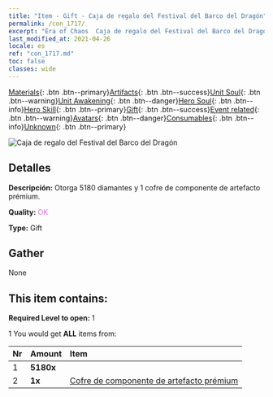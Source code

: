 ```yaml
---
title: "Item - Gift - Caja de regalo del Festival del Barco del Dragón"
permalink: /con_1717/
excerpt: "Era of Chaos  Caja de regalo del Festival del Barco del Dragón"
last_modified_at: 2021-04-26
locale: es
ref: "con_1717.md"
toc: false
classes: wide
---
```

 [Materials](/ItemsES/){: .btn .btn--primary}[Artifacts](/ItemsES/Artifacts/){: .btn .btn--success}[Unit Soul](/ItemsES/UnitSoul/){: .btn .btn--warning}[Unit Awakening](/ItemsES/UnitAwakening/){: .btn .btn--danger}[Hero Soul](/ItemsES/HeroSoul/){: .btn .btn--info}[Hero Skill](/ItemsES/HeroSkill/){: .btn .btn--primary}[Gift](/ItemsES/Gift/){: .btn .btn--success}[Event related](/ItemsES/Events/){: .btn .btn--warning}[Avatars](/ItemsES/Avatars/){: .btn .btn--danger}[Consumables](/ItemsES/Consumables/){: .btn .btn--info}[Unknown](/ItemsES/Unknown/){: .btn .btn--primary}

 ![Caja de regalo del Festival del Barco del Dragón](/images/t/i_907331.png)

## Detalles
 **Descripción:** Otorga 5180 diamantes y 1 cofre de componente de artefacto prémium.

 **Quality:** <span style="color: #DA70D6">OK</span>

 **Type:** Gift

## Gather

  None

## This item contains:

 **Required Level to open:** 1

 1 You would get **ALL** items  from:

  | Nr | Amount |     Item    |
  |:---|:-------|:------------|
  | 1 |  **5180x** | <i class="fas fa-gem"/> |  | 
  | 2 |  **1x** | [Cofre de componente de artefacto prémium](/ItemsES/con_1721/) |  | 
